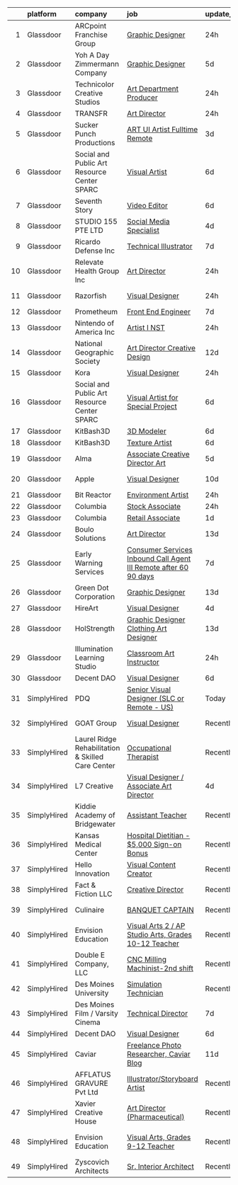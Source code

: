 

|    | platform    | company                                           | job                                                                                                                                                                                                                                                                                                                                                                                                                                                                                                                                                                                                                                                                                                                                                                                                                                                                                                                                    | update_time   | location             |
|---:|:------------|:--------------------------------------------------|:---------------------------------------------------------------------------------------------------------------------------------------------------------------------------------------------------------------------------------------------------------------------------------------------------------------------------------------------------------------------------------------------------------------------------------------------------------------------------------------------------------------------------------------------------------------------------------------------------------------------------------------------------------------------------------------------------------------------------------------------------------------------------------------------------------------------------------------------------------------------------------------------------------------------------------------|:--------------|:---------------------|
|  1 | Glassdoor   | ARCpoint Franchise Group                          | [Graphic Designer](https://www.glassdoor.com/partner/jobListing.htm?pos=118&ao=1136043&s=58&guid=000001825d56328e8b21b4eba8962eb5&src=GD_JOB_AD&t=SR&vt=w&ea=1&cs=1_321065c3&cb=1659423306986&jobListingId=1008045474353&jrtk=3-0-1g9elccqlklsu801-1g9elccr5jm5f800-bf201258f43d9d85-)                                                                                                                                                                                                                                                                                                                                                                                                                                                                                                                                                                                                                                                 | 24h           | Remote               |
|  2 | Glassdoor   | Yoh  A Day   Zimmermann Company                   | [Graphic Designer](https://www.glassdoor.com/partner/jobListing.htm?pos=105&ao=1110586&s=58&guid=000001825d56328e8b21b4eba8962eb5&src=GD_JOB_AD&t=SR&vt=w&ea=1&cs=1_67c7ebfb&cb=1659423306985&jobListingId=1008033166645&cpc=9908D8D4413DBB8A&jrtk=3-0-1g9elccqlklsu801-1g9elccr5jm5f800-fa5382c3f4632546--6NYlbfkN0Ae6Qmv8rNb3d5rEsMPL_plhvilYeiJERi7JqghURwQ9bq2mHgMGRGP2iYP1nqVQ_AfduOtGDfL1Wt9_Pc7lfxuB69AQ3JV40BPmSLT0zWdumsX0S2Ttw_8pgf1ajuIvkFrwfQKoNuNLXsMnUi1JzmIng4piIhxeM7k1ZVvma0-9OFeG5cRRHD6kRe7kFXj5UpAGOJsUOlXobsNqnwllv5L5XweUDWva44mw5j5EoSJ0EIDXZsemZ-gP7wDjfUlogJ30r4W9TpkVLJxeMg5nI1GPiEyZtFixpNoHQT0NfYrSYa0FVhl1FfNFh-NMySail3hD4iH64BOKXYi7QsgdfWIuuuJVE4zqZia8tjDs0M1ARSlHdi7KEldCnhbQLZf85jXWeY5cdn_oxuM9MDgmjCvETdQ7DPh27wn0MkbKpi6AXl4j91QwK9HkzZ3LDia5svMF0fjfh82jtSCkQJ1jfGycu4__RYJHLw%3D)                                                                                                              | 5d            | Remote               |
|  3 | Glassdoor   | Technicolor Creative Studios                      | [Art Department Producer](https://www.glassdoor.com/partner/jobListing.htm?pos=116&ao=1136043&s=58&guid=000001825d56328e8b21b4eba8962eb5&src=GD_JOB_AD&t=SR&vt=w&cs=1_eb13aa94&cb=1659423306986&jobListingId=1008046105915&jrtk=3-0-1g9elccqlklsu801-1g9elccr5jm5f800-1cfc13a3f66acf28-)                                                                                                                                                                                                                                                                                                                                                                                                                                                                                                                                                                                                                                               | 24h           | Culver City, CA      |
|  4 | Glassdoor   | TRANSFR                                           | [Art Director](https://www.glassdoor.com/partner/jobListing.htm?pos=106&ao=1136043&s=58&guid=000001825d56328e8b21b4eba8962eb5&src=GD_JOB_AD&t=SR&vt=w&ea=1&cs=1_8f1497c1&cb=1659423306985&jobListingId=1008045533677&jrtk=3-0-1g9elccqlklsu801-1g9elccr5jm5f800-6a2601c49fad31bc-)                                                                                                                                                                                                                                                                                                                                                                                                                                                                                                                                                                                                                                                     | 24h           | Remote               |
|  5 | Glassdoor   | Sucker Punch Productions                          | [ART  UI Artist  Fulltime Remote ](https://www.glassdoor.com/partner/jobListing.htm?pos=111&ao=1136043&s=58&guid=000001825d56328e8b21b4eba8962eb5&src=GD_JOB_AD&t=SR&vt=w&ea=1&cs=1_79a68883&cb=1659423306985&jobListingId=1008038469077&jrtk=3-0-1g9elccqlklsu801-1g9elccr5jm5f800-c2fcca4d5011aef2-)                                                                                                                                                                                                                                                                                                                                                                                                                                                                                                                                                                                                                                 | 3d            | Remote               |
|  6 | Glassdoor   | Social and Public Art Resource Center  SPARC      | [Visual Artist](https://www.glassdoor.com/partner/jobListing.htm?pos=101&ao=1110586&s=58&guid=000001825d56328e8b21b4eba8962eb5&src=GD_JOB_AD&t=SR&vt=w&ea=1&cs=1_1e17a789&cb=1659423306984&jobListingId=1008030919170&cpc=8CDBB1EC89CF7160&jrtk=3-0-1g9elccqlklsu801-1g9elccr5jm5f800-610ea3077eb6bca9--6NYlbfkN0BHIfC1zsKGIu0R3teaIu8liT7fbRNLaQeDQfcPJweUK9FtGyWMTNeDI1u7lKa5RP15UaJtCi9LHbLRdkEZLMcmsrtH7ngKR22w4wVXI4u8aZYUvYwrUbv5gbGf1cYDbuuTgwlH-KwdIslWeiNRQhDinXj1_3YRTuMcJwkt5CGCfVwx_Qx-vUJzRaKt0zpRMoirYgmyyZK_abLRwuCIDlFYtP2HbyRqrMzPBZ-6gQGprZM02kdmr_mm0MftGGt10XVMWe-D6FEqsx2yGr93H3sk3NjTmGrk8tzmIcD2oj2dmYvVOtJG67vXNYgx1wkBcljK9V2-95S50xy9HCk7S2sDQTC376NtfDjvemTKp0jYrgYSMTB0b4KuZkVa35Y716o8sRpbqMTJQDBQRDhOeNza0St2MQ874DU4LSu5jsEkE9a5fP4HvASoCrMJFhGbUcmc79PUkfqgMm2ijj2ODMKJjMn97RlTCf7PrlWRQCcp8DmfLRjvrlVwgEoFf530QN3AbKE7W-UEFQ%3D%3D)                                                                   | 6d            | Venice, CA           |
|  7 | Glassdoor   | Seventh Story                                     | [Video Editor](https://www.glassdoor.com/partner/jobListing.htm?pos=119&ao=1136043&s=58&guid=000001825d56328e8b21b4eba8962eb5&src=GD_JOB_AD&t=SR&vt=w&ea=1&cs=1_5290a848&cb=1659423306986&jobListingId=1008030759431&jrtk=3-0-1g9elccqlklsu801-1g9elccr5jm5f800-8c0d2444396d1f25-)                                                                                                                                                                                                                                                                                                                                                                                                                                                                                                                                                                                                                                                     | 6d            | Remote               |
|  8 | Glassdoor   | STUDIO 155 PTE  LTD                               | [Social Media Specialist](https://www.glassdoor.com/partner/jobListing.htm?pos=123&ao=1136043&s=58&guid=000001825d56328e8b21b4eba8962eb5&src=GD_JOB_AD&t=SR&vt=w&cs=1_46f83e59&cb=1659423306986&jobListingId=1008036051897&jrtk=3-0-1g9elccqlklsu801-1g9elccr5jm5f800-2e848058d52275e1-)                                                                                                                                                                                                                                                                                                                                                                                                                                                                                                                                                                                                                                               | 4d            | Marina, CA           |
|  9 | Glassdoor   | Ricardo Defense Inc                               | [Technical Illustrator](https://www.glassdoor.com/partner/jobListing.htm?pos=115&ao=1136043&s=58&guid=000001825d56328e8b21b4eba8962eb5&src=GD_JOB_AD&t=SR&vt=w&ea=1&cs=1_5cfe7186&cb=1659423306986&jobListingId=1008028195464&jrtk=3-0-1g9elccqlklsu801-1g9elccr5jm5f800-1c8622c62c500afa-)                                                                                                                                                                                                                                                                                                                                                                                                                                                                                                                                                                                                                                            | 7d            | Remote               |
| 10 | Glassdoor   | Relevate Health Group Inc                         | [Art Director](https://www.glassdoor.com/partner/jobListing.htm?pos=129&ao=1136043&s=58&guid=000001825d56328e8b21b4eba8962eb5&src=GD_JOB_AD&t=SR&vt=w&ea=1&cs=1_e6fe56e8&cb=1659423306987&jobListingId=1008045170548&jrtk=3-0-1g9elccqlklsu801-1g9elccr5jm5f800-e74db26c6372b637-)                                                                                                                                                                                                                                                                                                                                                                                                                                                                                                                                                                                                                                                     | 24h           | Remote               |
| 11 | Glassdoor   | Razorfish                                         | [Visual Designer](https://www.glassdoor.com/partner/jobListing.htm?pos=110&ao=1136043&s=58&guid=000001825d56328e8b21b4eba8962eb5&src=GD_JOB_AD&t=SR&vt=w&cs=1_6b996336&cb=1659423306985&jobListingId=1008046104652&jrtk=3-0-1g9elccqlklsu801-1g9elccr5jm5f800-aaa57c1423cb37b1-)                                                                                                                                                                                                                                                                                                                                                                                                                                                                                                                                                                                                                                                       | 24h           | San Luis Obispo, CA  |
| 12 | Glassdoor   | Prometheum                                        | [Front End Engineer](https://www.glassdoor.com/partner/jobListing.htm?pos=121&ao=1136043&s=58&guid=000001825d56328e8b21b4eba8962eb5&src=GD_JOB_AD&t=SR&vt=w&ea=1&cs=1_eff5131c&cb=1659423306986&jobListingId=1008027943361&jrtk=3-0-1g9elccqlklsu801-1g9elccr5jm5f800-da9ab2e3dc8eb857-)                                                                                                                                                                                                                                                                                                                                                                                                                                                                                                                                                                                                                                               | 7d            | Remote               |
| 13 | Glassdoor   | Nintendo of America Inc                           | [Artist I  NST ](https://www.glassdoor.com/partner/jobListing.htm?pos=112&ao=1136043&s=58&guid=000001825d56328e8b21b4eba8962eb5&src=GD_JOB_AD&t=SR&vt=w&cs=1_8d9e7f65&cb=1659423306985&jobListingId=1008045411369&jrtk=3-0-1g9elccqlklsu801-1g9elccr5jm5f800-1ecfadcba2738101-)                                                                                                                                                                                                                                                                                                                                                                                                                                                                                                                                                                                                                                                        | 24h           | Redmond, WA          |
| 14 | Glassdoor   | National Geographic Society                       | [Art Director  Creative Design](https://www.glassdoor.com/partner/jobListing.htm?pos=114&ao=1136043&s=58&guid=000001825d56328e8b21b4eba8962eb5&src=GD_JOB_AD&t=SR&vt=w&cs=1_8500acb6&cb=1659423306986&jobListingId=1008017722999&jrtk=3-0-1g9elccqlklsu801-1g9elccr5jm5f800-fecc6669561eef28-)                                                                                                                                                                                                                                                                                                                                                                                                                                                                                                                                                                                                                                         | 12d           | Washington, DC       |
| 15 | Glassdoor   | Kora                                              | [Visual Designer](https://www.glassdoor.com/partner/jobListing.htm?pos=122&ao=1136043&s=58&guid=000001825d56328e8b21b4eba8962eb5&src=GD_JOB_AD&t=SR&vt=w&ea=1&cs=1_aec1f214&cb=1659423306986&jobListingId=1008045053117&jrtk=3-0-1g9elccqlklsu801-1g9elccr5jm5f800-d7144c37066543e2-)                                                                                                                                                                                                                                                                                                                                                                                                                                                                                                                                                                                                                                                  | 24h           | Chicago, IL          |
| 16 | Glassdoor   | Social and Public Art Resource Center  SPARC      | [Visual Artist for Special Project](https://www.glassdoor.com/partner/jobListing.htm?pos=102&ao=1110586&s=58&guid=000001825d56328e8b21b4eba8962eb5&src=GD_JOB_AD&t=SR&vt=w&ea=1&cs=1_d4353853&cb=1659423306985&jobListingId=1008031183021&cpc=0FE1F5EA2BC84A01&jrtk=3-0-1g9elccqlklsu801-1g9elccr5jm5f800-cc3bbb4a4d5bb56c--6NYlbfkN0BHIfC1zsKGIu0R3teaIu8liT7fbRNLaQeDQfcPJweUK9FtGyWMTNeDgkDq17XK75mIlPCylzXxR-j2bdI7SwmoI65OOaOHF3s8Z0hqteBPXp9qV2Hg0Bqb_5Xw8vvRoQRU82T1McOtAm5vPqwpJ9EKn4xoiI_EJXv90jihYdncTlK3PFok8h4ksxsCksZltXVPSNvyBV8Qe15ZwxFyovN7tWoOtK3ff7wskgcuK_rIlKCwOKJkfPu21C5x_TYeNX6HBi8vVbVwUqGGS_AtGIQxQ49x1JRCuasHVB2O6Z2msiOQWNWmAFu0hxridHu0ApmFbpTBO-RmYgcATwrOMitB2RLUD5gK2ifqwcoFcD4PGNWkjBI_98XHNeAkeLmf_h4pyNwpmf2_nkxI1j53nXwRRuCrVLytOQjsRAxTbJYS7KN6XzSb4p3Kzw5cNd3REAiAvpBUkfofxht0TlApDw69UXOGT12JHUUc-YxJNBF6vkpbJWQgpkMC0fWHlbiTbMERa6mwJI5zew%3D%3D)                                               | 6d            | Venice, CA           |
| 17 | Glassdoor   | KitBash3D                                         | [3D Modeler](https://www.glassdoor.com/partner/jobListing.htm?pos=120&ao=1136043&s=58&guid=000001825d56328e8b21b4eba8962eb5&src=GD_JOB_AD&t=SR&vt=w&ea=1&cs=1_48f7fbc9&cb=1659423306986&jobListingId=1008031974256&jrtk=3-0-1g9elccqlklsu801-1g9elccr5jm5f800-52dbfb2fe48990f3-)                                                                                                                                                                                                                                                                                                                                                                                                                                                                                                                                                                                                                                                       | 6d            | Remote               |
| 18 | Glassdoor   | KitBash3D                                         | [Texture Artist](https://www.glassdoor.com/partner/jobListing.htm?pos=127&ao=1136043&s=58&guid=000001825d56328e8b21b4eba8962eb5&src=GD_JOB_AD&t=SR&vt=w&ea=1&cs=1_63b596df&cb=1659423306987&jobListingId=1008031970276&jrtk=3-0-1g9elccqlklsu801-1g9elccr5jm5f800-d8862ebacd634d68-)                                                                                                                                                                                                                                                                                                                                                                                                                                                                                                                                                                                                                                                   | 6d            | Remote               |
| 19 | Glassdoor   | Alma                                              | [Associate Creative Director  Art](https://www.glassdoor.com/partner/jobListing.htm?pos=126&ao=1136043&s=58&guid=000001825d56328e8b21b4eba8962eb5&src=GD_JOB_AD&t=SR&vt=w&ea=1&cs=1_8b31e2a0&cb=1659423306987&jobListingId=1008033307436&jrtk=3-0-1g9elccqlklsu801-1g9elccr5jm5f800-62d9faca639dc539-)                                                                                                                                                                                                                                                                                                                                                                                                                                                                                                                                                                                                                                 | 5d            | Miami, FL            |
| 20 | Glassdoor   | Apple                                             | [Visual Designer](https://www.glassdoor.com/partner/jobListing.htm?pos=117&ao=1136043&s=58&guid=000001825d56328e8b21b4eba8962eb5&src=GD_JOB_AD&t=SR&vt=w&cs=1_b7c6af6d&cb=1659423306986&jobListingId=1008022537162&jrtk=3-0-1g9elccqlklsu801-1g9elccr5jm5f800-9972ca5bc58af6d7-)                                                                                                                                                                                                                                                                                                                                                                                                                                                                                                                                                                                                                                                       | 10d           | Cupertino, CA        |
| 21 | Glassdoor   | Bit Reactor                                       | [Environment Artist](https://www.glassdoor.com/partner/jobListing.htm?pos=113&ao=1136043&s=58&guid=000001825d56328e8b21b4eba8962eb5&src=GD_JOB_AD&t=SR&vt=w&cs=1_bb4fc85b&cb=1659423306986&jobListingId=1008046051269&jrtk=3-0-1g9elccqlklsu801-1g9elccr5jm5f800-bd406684c502d7ab-)                                                                                                                                                                                                                                                                                                                                                                                                                                                                                                                                                                                                                                                    | 24h           | Maryland             |
| 22 | Glassdoor   | Columbia                                          | [Stock Associate](https://www.glassdoor.com/partner/jobListing.htm?pos=128&ao=1136043&s=58&guid=000001825d56328e8b21b4eba8962eb5&src=GD_JOB_AD&t=SR&vt=w&cs=1_97ec3dd0&cb=1659423306987&jobListingId=1008044996007&jrtk=3-0-1g9elccqlklsu801-1g9elccr5jm5f800-a74ca02c1d7d600d-)                                                                                                                                                                                                                                                                                                                                                                                                                                                                                                                                                                                                                                                       | 24h           | Portland, OR         |
| 23 | Glassdoor   | Columbia                                          | [Retail Associate](https://www.glassdoor.com/partner/jobListing.htm?pos=108&ao=1136043&s=58&guid=000001825d56328e8b21b4eba8962eb5&src=GD_JOB_AD&t=SR&vt=w&cs=1_554edca9&cb=1659423306985&jobListingId=1008042375997&jrtk=3-0-1g9elccqlklsu801-1g9elccr5jm5f800-44f148fa98605674-)                                                                                                                                                                                                                                                                                                                                                                                                                                                                                                                                                                                                                                                      | 1d            | Laredo, TX           |
| 24 | Glassdoor   | Boulo Solutions                                   | [Art Director](https://www.glassdoor.com/partner/jobListing.htm?pos=104&ao=1110586&s=58&guid=000001825d56328e8b21b4eba8962eb5&src=GD_JOB_AD&t=SR&vt=w&ea=1&cs=1_1f064740&cb=1659423306985&jobListingId=1008015049216&cpc=C4A69CCDBB3B9599&jrtk=3-0-1g9elccqlklsu801-1g9elccr5jm5f800-39624967cd298484--6NYlbfkN0D27ridyL1cQZM6mrVFW_EFdxxojA_U9myCx73wBqri-FCJMhMa0-S9wi5SOjRz7GOlXE_VKI0ivGMr2iNwS_dD-xau2yFhbKvU6nVlQpEs0Tx_OlkMiFBVlLBw7kJd2f4gTA97EmJwCa71PCplZPSnq_rVMf6uvsRg2SKrcAshFO8DX4jYqzJnN5rFCP--k6g8nS6PsyiRulsCkGOjFQ7qzycr_I5yOXITZ8ngqKaijmco2qPSndexf9YY--zOgLI1reKqD5ZfkxpAqijwRoWCZmqQVZSgsBuuU5aLRKsziyOEIaQL7yhN2zi-9Ir4KOcK8LejR8qgMzSFLQoC-kY5qZ84bG_R6YaBikxQUluL6VQgJrolulzGyoARCyuu69AtJJnX7pAw4C_OOZ6VHP-zjsesUC1neL2nIOFxtNI8kczNAKo3Jq71CJM3fAdXyXpwBnWm6IkvD8QhE8WCQG0J0qcB1YatajFRo0XyNZx4NNofUhSQ1hYZ)                                                                                                | 13d           | Remote               |
| 25 | Glassdoor   | Early Warning Services                            | [Consumer Services Inbound Call Agent III  Remote after 60 90 days ](https://www.glassdoor.com/partner/jobListing.htm?pos=130&ao=1136043&s=58&guid=000001825d56328e8b21b4eba8962eb5&src=GD_JOB_AD&t=SR&vt=w&ea=1&cs=1_b863fd1e&cb=1659423306991&jobListingId=1008028608074&jrtk=3-0-1g9elccqlklsu801-1g9elccr5jm5f800-6264a981c03593b8-)                                                                                                                                                                                                                                                                                                                                                                                                                                                                                                                                                                                               | 7d            | Scottsdale, AZ       |
| 26 | Glassdoor   | Green Dot Corporation                             | [Graphic Designer](https://www.glassdoor.com/partner/jobListing.htm?pos=124&ao=1136043&s=58&guid=000001825d56328e8b21b4eba8962eb5&src=GD_JOB_AD&t=SR&vt=w&cs=1_516041cb&cb=1659423306986&jobListingId=1008015966280&jrtk=3-0-1g9elccqlklsu801-1g9elccr5jm5f800-e0ca547690ef6957-)                                                                                                                                                                                                                                                                                                                                                                                                                                                                                                                                                                                                                                                      | 13d           | Remote               |
| 27 | Glassdoor   | HireArt                                           | [Visual Designer](https://www.glassdoor.com/partner/jobListing.htm?pos=103&ao=1110586&s=58&guid=000001825d56328e8b21b4eba8962eb5&src=GD_JOB_AD&t=SR&vt=w&ea=1&cs=1_6806997c&cb=1659423306985&jobListingId=1008036761388&cpc=47CFDC01B3F81FAC&jrtk=3-0-1g9elccqlklsu801-1g9elccr5jm5f800-2e418e78be8bfe8f--6NYlbfkN0DSgjPPcnEdvoK3uuxfISLALE6pB1FR7YSHOr_tSg5_QGIhoz_2VqUepdcKLBLI_zQaE2vKUPWaowTHJrR0n4wR7Mr1u3Zmrih-yUN7qO_w4CzjvM9NlInzfJHkczN0bcLYu4bOJwqTSSJ7RwyuygM-vsnR2l-D-KckuOsr84Qwbyywnswdh_2fZPmt7djOaggjXNeZb8-fI4jCuUUrmP5kRJ_iXDNzJMyUU07zCIbTs1hJWvwrgW8yNv6Rz8Nu6EU7iwQziFWcbKG2_ovh6K9KPKOrvOR5HsbrJQ2Z9NEg9PTY6WsrMQSyU-icA3zlEOL-fvWrcEG3HUaMAoXdT0FTfo98_eY4-zOCW3qtWKH9v0wABqwnZPbmro8X4cl96KOw2ZAedIzymLzRfTdQsc87kxQu7dvU7WWs3UUCsZsndu1hwwBtr1B1ClFJ4TPHX4W3AuWtazHn999lWSgg9OcdzWtbBfs_q18xyeF_Wesv8kl6ViLWdtZA9P4rl9de73QI0rOML2dWK0DMKVzqs1dC4k7MA-5uqrCyCLFYSwGzH7PR_kfecFPG-5qxoTSwrq1JkNwCV3R7Hg%3D%3D) | 4d            | Denver, CO           |
| 28 | Glassdoor   | HolStrength                                       | [Graphic Designer Clothing Art Designer](https://www.glassdoor.com/partner/jobListing.htm?pos=107&ao=1136043&s=58&guid=000001825d56328e8b21b4eba8962eb5&src=GD_JOB_AD&t=SR&vt=w&ea=1&cs=1_f0f6ad98&cb=1659423306985&jobListingId=1008014791743&jrtk=3-0-1g9elccqlklsu801-1g9elccr5jm5f800-286bfbe2405daac3-)                                                                                                                                                                                                                                                                                                                                                                                                                                                                                                                                                                                                                           | 13d           | Remote               |
| 29 | Glassdoor   | Illumination Learning Studio                      | [Classroom Art Instructor](https://www.glassdoor.com/partner/jobListing.htm?pos=125&ao=1136043&s=58&guid=000001825d56328e8b21b4eba8962eb5&src=GD_JOB_AD&t=SR&vt=w&ea=1&cs=1_a72f8908&cb=1659423306987&jobListingId=1008044999542&jrtk=3-0-1g9elccqlklsu801-1g9elccr5jm5f800-f1b20bb3998748f9-)                                                                                                                                                                                                                                                                                                                                                                                                                                                                                                                                                                                                                                         | 24h           | Seattle, WA          |
| 30 | Glassdoor   | Decent DAO                                        | [Visual Designer](https://www.glassdoor.com/partner/jobListing.htm?pos=109&ao=1136043&s=58&guid=000001825d56328e8b21b4eba8962eb5&src=GD_JOB_AD&t=SR&vt=w&ea=1&cs=1_0f05850a&cb=1659423306985&jobListingId=1008032076977&jrtk=3-0-1g9elccqlklsu801-1g9elccr5jm5f800-9bc1f65e488aaac8-)                                                                                                                                                                                                                                                                                                                                                                                                                                                                                                                                                                                                                                                  | 6d            | Remote               |
| 31 | SimplyHired | PDQ                                               | [Senior Visual Designer (SLC or Remote - US)](https://www.simplyhired.com/job/pT3ebNpbeVkwx3kSrsjiw1bQKsK_ESvIqs9EuakHQj0_W0M5MFn9Fg?q=visual+art)                                                                                                                                                                                                                                                                                                                                                                                                                                                                                                                                                                                                                                                                                                                                                                                     | Today         | Salt Lake City, UT   |
| 32 | SimplyHired | GOAT Group                                        | [Visual Designer](https://www.simplyhired.com/job/_pMABjasQnC6Kjsddnao3Avqh1mQpX-KZKVbp3CiHlY0QuQRBSVq1g?q=visual+art)                                                                                                                                                                                                                                                                                                                                                                                                                                                                                                                                                                                                                                                                                                                                                                                                                 | Recently      | Los Angeles, CA      |
| 33 | SimplyHired | Laurel Ridge Rehabilitation & Skilled Care Center | [Occupational Therapist](https://www.simplyhired.com/job/IZuW4AJydVgchiIpQJPzAF8pCCIgs7jIimPej3GDEQdJak8bjnKDDg?q=visual+art)                                                                                                                                                                                                                                                                                                                                                                                                                                                                                                                                                                                                                                                                                                                                                                                                          | Recently      | Boston, MA           |
| 34 | SimplyHired | L7 Creative                                       | [Visual Designer / Associate Art Director](https://www.simplyhired.com/job/UPrGd-2m0SvCPZLQvjoWI_xK9FqdVg1jmiJPVmcQO2OItHUoHN1XlQ?q=visual+art)                                                                                                                                                                                                                                                                                                                                                                                                                                                                                                                                                                                                                                                                                                                                                                                        | 4d            | Carlsbad, CA         |
| 35 | SimplyHired | Kiddie Academy of Bridgewater                     | [Assistant Teacher](https://www.simplyhired.com/job/vARPK6YtgeaH25gtXwIrQ8TFAhHvW19E9Cf9IyC0NUJWL70AbmXJ8g?q=visual+art)                                                                                                                                                                                                                                                                                                                                                                                                                                                                                                                                                                                                                                                                                                                                                                                                               | Recently      | Bridgewater, NJ      |
| 36 | SimplyHired | Kansas Medical Center                             | [Hospital Dietitian - $5,000 Sign-on Bonus](https://www.simplyhired.com/job/aVGGWAeHqAdO4LwvQYMKAGvBYm42VFuIxyWE8MBDXfYW-s7rb-3sFw?q=visual+art)                                                                                                                                                                                                                                                                                                                                                                                                                                                                                                                                                                                                                                                                                                                                                                                       | Recently      | Andover, KS          |
| 37 | SimplyHired | Hello Innovation                                  | [Visual Content Creator](https://www.simplyhired.com/job/wwxLHVOFFGa29zFDFjb3sqwdwKQdTAK9vG107ajNlvZQFc-5TxEacw?q=visual+art)                                                                                                                                                                                                                                                                                                                                                                                                                                                                                                                                                                                                                                                                                                                                                                                                          | Recently      | Detroit, MI          |
| 38 | SimplyHired | Fact & Fiction LLC                                | [Creative Director](https://www.simplyhired.com/job/3AgmIkBbuMDG7ykpAGm4KVUrykJl4lKPoOvxyQksbnphExvUSxCf8g?q=visual+art)                                                                                                                                                                                                                                                                                                                                                                                                                                                                                                                                                                                                                                                                                                                                                                                                               | Recently      | Remote               |
| 39 | SimplyHired | Culinaire                                         | [BANQUET CAPTAIN](https://www.simplyhired.com/job/c_yRXvIVBl5s8Ch11QwLHwvax0TrDBsoapJ1Kit9kBbzzkvOaHs5LA?q=visual+art)                                                                                                                                                                                                                                                                                                                                                                                                                                                                                                                                                                                                                                                                                                                                                                                                                 | Recently      | Pittsburgh, PA       |
| 40 | SimplyHired | Envision Education                                | [Visual Arts 2 / AP Studio Arts, Grades 10-12 Teacher](https://www.simplyhired.com/job/PfK_nRqkoxHsekLhq0uLAAgFX95G5tAE0ZEVg5sf2EJGb8VTB1sqCg?q=visual+art)                                                                                                                                                                                                                                                                                                                                                                                                                                                                                                                                                                                                                                                                                                                                                                            | Recently      | San Francisco, CA    |
| 41 | SimplyHired | Double E Company, LLC                             | [CNC Milling Machinist-2nd shift](https://www.simplyhired.com/job/PB_NR4WYBXytW3lLl3cqRIdJZ-FV-swQPOkGCC5Z_moXguhw6nasBA?q=visual+art)                                                                                                                                                                                                                                                                                                                                                                                                                                                                                                                                                                                                                                                                                                                                                                                                 | Recently      | West Bridgewater, MA |
| 42 | SimplyHired | Des Moines University                             | [Simulation Technician](https://www.simplyhired.com/job/E7Y2R-eiuKdIH48nyFVv8CY5PMtm72jhk0GOCW_VqGIeMpaj8nadOg?q=visual+art)                                                                                                                                                                                                                                                                                                                                                                                                                                                                                                                                                                                                                                                                                                                                                                                                           | Recently      | Des Moines, IA       |
| 43 | SimplyHired | Des Moines Film / Varsity Cinema                  | [Technical Director](https://www.simplyhired.com/job/epbzhugTEbFCxIwBfQ-hQu4LaygSYAyj9ubZ50rSIlGBP2wVCWhO5w?q=visual+art)                                                                                                                                                                                                                                                                                                                                                                                                                                                                                                                                                                                                                                                                                                                                                                                                              | 7d            | Des Moines, IA       |
| 44 | SimplyHired | Decent DAO                                        | [Visual Designer](https://www.simplyhired.com/job/Y1FePIlZEm3YgzCbLzNUu6A7yJK5inq_LbB5MgxzhjQ0PQ2kuBjMkA?q=visual+art)                                                                                                                                                                                                                                                                                                                                                                                                                                                                                                                                                                                                                                                                                                                                                                                                                 | 6d            | Remote               |
| 45 | SimplyHired | Caviar                                            | [Freelance Photo Researcher, Caviar Blog](https://www.simplyhired.com/job/tOlGUzi0Zeeq8vZh3vg9MN3hdAoOTQmJm4tOrMY_4WyzhLW9k2FKBA?q=visual+art)                                                                                                                                                                                                                                                                                                                                                                                                                                                                                                                                                                                                                                                                                                                                                                                         | 11d           | Remote               |
| 46 | SimplyHired | AFFLATUS GRAVURE Pvt Ltd                          | [Illustrator/Storyboard Artist](https://www.simplyhired.com/job/3hWfT3a4tUFg4oH4quVpAV5P60ZY3SgpyN-SYuttUpCB66pl8iMTOA?q=visual+art)                                                                                                                                                                                                                                                                                                                                                                                                                                                                                                                                                                                                                                                                                                                                                                                                   | Recently      | Remote               |
| 47 | SimplyHired | Xavier Creative House                             | [Art Director (Pharmaceutical)](https://www.simplyhired.com/job/g3FJiMjS5qkLOoLrnLS1CXkb4unilz8ycKIZnzyg9igCJ_ujE4YQUA?q=visual+art)                                                                                                                                                                                                                                                                                                                                                                                                                                                                                                                                                                                                                                                                                                                                                                                                   | Recently      | Remote               |
| 48 | SimplyHired | Envision Education                                | [Visual Arts, Grades 9-12 Teacher](https://www.simplyhired.com/job/fzX7k8nY9akYsVcaFhhnsD9Ppo0r-PYvYwUyu8Zz_aKHVKDFWEry8Q?q=visual+art)                                                                                                                                                                                                                                                                                                                                                                                                                                                                                                                                                                                                                                                                                                                                                                                                | Recently      | San Francisco, CA    |
| 49 | SimplyHired | Zyscovich Architects                              | [Sr. Interior Architect](https://www.simplyhired.com/job/T7oet47aCOFHKQsEghPBtusux2cJdi0zmkul-G67QosaeOLXQtvx5Q?q=visual+art)                                                                                                                                                                                                                                                                                                                                                                                                                                                                                                                                                                                                                                                                                                                                                                                                          | Recently      | Miami, FL            |